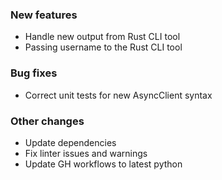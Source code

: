 ### New features

- Handle new output from Rust CLI tool
- Passing username to the Rust CLI tool

### Bug fixes

-  Correct unit tests for new AsyncClient syntax

### Other changes

-  Update dependencies
-  Fix linter issues and warnings
-  Update GH workflows to latest python
